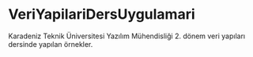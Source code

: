 # VeriYapilariDersUygulamari
Karadeniz Teknik Üniversitesi Yazılım Mühendisliği 2. dönem veri yapıları dersinde yapılan örnekler.
